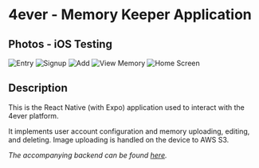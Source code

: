 # 4ever - Memory Keeper Application

## Photos - iOS Testing

![Entry](./assets/IMG_5358.PNG)
![Signup](./assets/IMG_5359.PNG)
![Add](./assets/IMG_5360.PNG)
![View Memory](./assets/IMG_5361.PNG)
![Home Screen](./assets/IMG_5362.PNG)

## Description

This is the React Native (with Expo) application used to interact with the 4ever platform.

It implements user account configuration and memory uploading, editing, and deleting. Image uploading is handled on the device to AWS S3.

_The accompanying backend can be found [here](https://github.com/jordynmindorff/4ever-api)._
